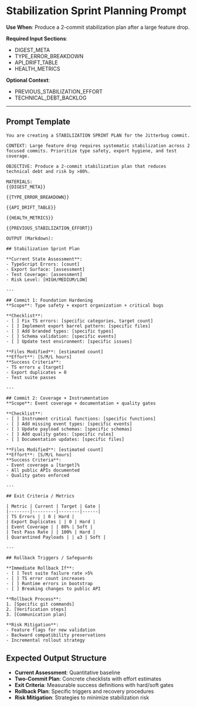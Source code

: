# Stabilization Sprint Planning Prompt

**Use When**: Produce a 2-commit stabilization plan after a large feature drop.

**Required Input Sections**:
- DIGEST_META
- TYPE_ERROR_BREAKDOWN  
- API_DRIFT_TABLE
- HEALTH_METRICS

**Optional Context**:
- PREVIOUS_STABILIZATION_EFFORT
- TECHNICAL_DEBT_BACKLOG

---

## Prompt Template

```
You are creating a STABILIZATION SPRINT PLAN for the Jitterbug commit.

CONTEXT: Large feature drop requires systematic stabilization across 2 focused commits. Prioritize type safety, export hygiene, and test coverage.

OBJECTIVE: Produce a 2-commit stabilization plan that reduces technical debt and risk by >80%.

MATERIALS:
{{DIGEST_META}}

{{TYPE_ERROR_BREAKDOWN}}

{{API_DRIFT_TABLE}}

{{HEALTH_METRICS}}

{{PREVIOUS_STABILIZATION_EFFORT}}

OUTPUT (Markdown):

## Stabilization Sprint Plan

**Current State Assessment**:
- TypeScript Errors: [count]
- Export Surface: [assessment]
- Test Coverage: [assessment]  
- Risk Level: [HIGH/MEDIUM/LOW]

---

## Commit 1: Foundation Hardening
**Scope**: Type safety + export organization + critical bugs

**Checklist**:
- [ ] Fix TS errors: [specific categories, target count]
- [ ] Implement export barrel pattern: [specific files]
- [ ] Add branded types: [specific types]
- [ ] Schema validation: [specific events]
- [ ] Update test environment: [specific issues]

**Files Modified**: [estimated count]
**Effort**: [S/M/L hours]
**Success Criteria**: 
- TS errors ≤ [target]
- Export duplicates = 0
- Test suite passes

---

## Commit 2: Coverage + Instrumentation  
**Scope**: Event coverage + documentation + quality gates

**Checklist**:
- [ ] Instrument critical functions: [specific functions]
- [ ] Add missing event types: [specific events] 
- [ ] Update payload schemas: [specific schemas]
- [ ] Add quality gates: [specific rules]
- [ ] Documentation updates: [specific files]

**Files Modified**: [estimated count]  
**Effort**: [S/M/L hours]
**Success Criteria**:
- Event coverage ≥ [target]%
- All public APIs documented
- Quality gates enforced

---

## Exit Criteria / Metrics

| Metric | Current | Target | Gate |
|--------|---------|--------|------|
| TS Errors | | 0 | Hard |
| Export Duplicates | | 0 | Hard |
| Event Coverage | | 80% | Soft |
| Test Pass Rate | | 100% | Hard |
| Quarantined Payloads | | ≤3 | Soft |

---

## Rollback Triggers / Safeguards

**Immediate Rollback If**:
- [ ] Test suite failure rate >5%
- [ ] TS error count increases
- [ ] Runtime errors in bootstrap
- [ ] Breaking changes to public API

**Rollback Process**:
1. [Specific git commands]
2. [Verification steps]
3. [Communication plan]

**Risk Mitigation**:
- Feature flags for new validation
- Backward compatibility preservations
- Incremental rollout strategy
```

## Expected Output Structure

- **Current Assessment**: Quantitative baseline 
- **Two-Commit Plan**: Concrete checklists with effort estimates
- **Exit Criteria**: Measurable success definitions with hard/soft gates
- **Rollback Plan**: Specific triggers and recovery procedures
- **Risk Mitigation**: Strategies to minimize stabilization risk
